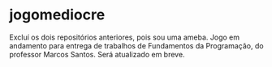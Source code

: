 # jogomediocre
Excluí os dois repositórios anteriores, pois sou uma ameba. Jogo em andamento para entrega de trabalhos de Fundamentos da Programação, do professor Marcos Santos. Será atualizado em breve.
